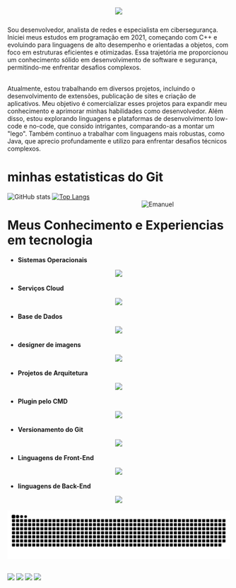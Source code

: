 <h1 align="center">
<img src="https://readme-typing-svg.herokuapp.com/?font=Righteous&size=35&center=true&vCenter=true&width=500&height=70&duration=4000&lines=Hello+👋;+My+name+is+Emanuel;" />
</h1>

Sou desenvolvedor, analista de redes e especialista em cibersegurança. Iniciei meus estudos em programação em 2021, começando com C++ e evoluindo para linguagens de alto desempenho e
orientadas a objetos, com foco em estruturas eficientes e otimizadas. Essa trajetória me proporcionou um conhecimento sólido em desenvolvimento de software e segurança, permitindo-me
enfrentar desafios complexos.<br><br>

Atualmente, estou trabalhando em diversos projetos, incluindo o desenvolvimento de extensões, publicação de sites e criação de aplicativos. Meu objetivo é comercializar esses projetos para
expandir meu conhecimento e aprimorar minhas habilidades como desenvolvedor. Além disso, estou explorando linguagens e plataformas de desenvolvimento low-code e no-code, que consido
intrigantes, comparando-as a montar um "lego". Também continuo a trabalhar com linguagens mais robustas, como Java, que aprecio profundamente e utilizo para enfrentar desafios técnicos
complexos.

# minhas estatisticas do Git

![GitHub stats](https://github-readme-stats.vercel.app/api?username=emanuel672\&rank_icon=github&theme=merko)
[![Top Langs](https://github-readme-stats.vercel.app/api/top-langs/?username=emanuel672&layout=donut)](https://github.com/emanuel672/github-readme-stats)<br>
<img alt="Emanuel" src="https://media.tenor.com/Ug6cbVA1ZsMAAAAM/developer.gif" align="right" width="200">

# Meus Conhecimento e Experiencias em tecnologia

- **Sistemas Operacionais**
<p align="center">
  <a href="https://skillicons.dev">
    <img src="https://skillicons.dev/icons?i=windows,androidstudio,linux,apple" />
  </a>
</p>

- **Serviços Cloud**
<p align="center">
  <a href="https://skillicons.dev">
    <img src="https://skillicons.dev/icons?i=aws,azure,gcp,vercel" />
  </a>
</p>

- **Base de Dados**
<p align="center">
  <a href="https://skillicons.dev">
    <img src="https://skillicons.dev/icons?i=docker,dynamodb,mongodb,mysql,sqlite,postgres" />
  </a>
</p>

- **designer de imagens**
<p align="center">
  <a href="https://skillicons.dev">
    <img src="https://skillicons.dev/icons?i=pr,ps,ai,au,ae" />
  </a>
</p>

- **Projetos de Arquitetura**
<p align="center">
  <a href="https://skillicons.dev">
    <img src="https://skillicons.dev/icons?i=autocad,sketchup" />
  </a>
</p>

- **Plugin pelo CMD**
<p align="center">
  <a href="https://skillicons.dev">
    <img src="https://skillicons.dev/icons?i=npm" />
  </a>
</p>

- **Versionamento do Git**
<p align="center">
  <a href="https://skillicons.dev">
    <img src="https://skillicons.dev/icons?i=gitlab,github,git,githubactions" />
  </a>
</p>

- **Linguagens de Front-End**
<p align="center">
  <a href="https://skillicons.dev">
    <img src="https://skillicons.dev/icons?i=css,html,php,phpstorm,py,react,wordpress" />
  </a>
</p>

- **linguagens de Back-End**
<p align="center">
  <a href="https://skillicons.dev">
    <img src="https://skillicons.dev/icons?i=ts,py,nodejs,js,java,cpp,c," />
  </a>
</p>

<picture>
  <source media="(prefers-color-scheme: dark)" srcset="https://raw.githubusercontent.com/emanuel672/emanuel672/output/github-contribution-grid-snake-dark.svg">
  <source media="(prefers-color-scheme: light)" srcset="https://raw.githubusercontent.com/emanuel672/emanuel672/output/github-contribution-grid-snake.svg">
  <img alt="github contribution grid snake animation" src="https://raw.githubusercontent.com/emanuel672/emanuel672/output/github-contribution-grid-snake.svg">
</picture>

##

<a href="https://wa.me/61994656215" target="_blank"><img src="https://img.shields.io/badge/WhatsApp-25D366?style=for-the-badge&logo=whatsapp&logoColor=white" target="_blank"></a>
<a href="https://discord.gg/cachoro9929" target="_blank"><img src="https://img.shields.io/badge/Discord-7289DA?style=for-the-badge&logo=discord&logoColor=white" target="_blank"></a> 
<a href = "mailto:daviessoares@gmail.com"><img src="https://img.shields.io/badge/Gmail-D14836?style=for-the-badge&logo=gmail&logoColor=white" target="_blank"></a>
<a href="https://www.linkedin.com/in/emanuel-davi-500995191/" target="_blank"><img src="https://img.shields.io/badge/-LinkedIn-%230077B5?style=for-the-badge&logo=linkedin&logoColor=white" target="_blank"></a> 
